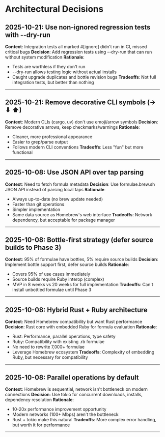 # Architectural Decisions

## 2025-10-21: Use non-ignored regression tests with --dry-run

**Context**: Integration tests all marked #[ignore] didn't run in CI, missed critical bugs
**Decision**: Add regression tests using --dry-run that can run without system modification
**Rationale**:
- Tests are worthless if they don't run
- --dry-run allows testing logic without actual installs
- Caught upgrade duplicates and bottle revision bugs
**Tradeoffs**: Not full integration tests, but better than nothing

---

## 2025-10-21: Remove decorative CLI symbols (→ ⬇ ⬆)

**Context**: Modern CLIs (cargo, uv) don't use emoji/arrow symbols
**Decision**: Remove decorative arrows, keep checkmarks/warnings
**Rationale**:
- Cleaner, more professional appearance
- Easier to grep/parse output
- Follows modern CLI conventions
**Tradeoffs**: Less "fun" but more functional

---

## 2025-10-08: Use JSON API over tap parsing

**Context**: Need to fetch formula metadata
**Decision**: Use formulae.brew.sh JSON API instead of parsing local taps
**Rationale**:
- Always up-to-date (no brew update needed)
- Faster than git operations
- Simpler implementation
- Same data source as Homebrew's web interface
**Tradeoffs**: Network dependency, but acceptable for package manager

---

## 2025-10-08: Bottle-first strategy (defer source builds to Phase 3)

**Context**: 95% of formulae have bottles, 5% require source builds
**Decision**: Implement bottle support first, defer source builds
**Rationale**:
- Covers 95% of use cases immediately
- Source builds require Ruby interop (complex)
- MVP in 8 weeks vs 20 weeks for full implementation
**Tradeoffs**: Can't install unbottled formulae until Phase 3

---

## 2025-10-08: Hybrid Rust + Ruby architecture

**Context**: Need Homebrew compatibility but want Rust performance
**Decision**: Rust core with embedded Ruby for formula evaluation
**Rationale**:
- Rust: Performance, parallel operations, type safety
- Ruby: Compatibility with existing .rb formulae
- No need to rewrite 7,000+ formulae
- Leverage Homebrew ecosystem
**Tradeoffs**: Complexity of embedding Ruby, but necessary for compatibility

---

## 2025-10-08: Parallel operations by default

**Context**: Homebrew is sequential, network isn't bottleneck on modern connections
**Decision**: Use tokio for concurrent downloads, installs, dependency resolution
**Rationale**:
- 10-20x performance improvement opportunity
- Modern networks (100+ Mbps) aren't the bottleneck
- Rust + tokio make this natural
**Tradeoffs**: More complex error handling, but worth it for performance

---
